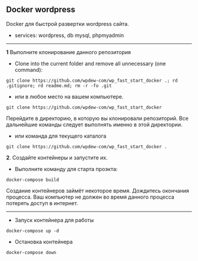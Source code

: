 Docker wordpress
---
Docker для быстрой развертки wordpress сайта. 

* services: wordpress, db mysql, phpmyadmin
<hr/>

**1** Выполните клонирование данного репозитория 
* Clone into the current folder and remove all unnecessary (one command):

```shell script
git clone https://github.com/wpdew-com/wp_fast_start_docker .; rd .gitignore; rd readme.md; rm -r -fo .git
```

* или в любое место на вашем компьютере. 

```shell script
git clone https://github.com/wpdew-com/wp_fast_start_docker
```

Перейдите в директорию, в которую вы клонировали репозиторий. Все дальнейшие команды следует выполнять именно в этой директории.

* или команда для текущего каталога
```shell script
git clone https://github.com/wpdew-com/wp_fast_start_docker .
```

**2**. Создайте контейнеры и запустите их.

* Выполните команду для старта проэкта:

```shell script
docker-compose build
```

Создание контейнеров займёт некоторое время. Дождитесь окончания процесса. Ваш компьютер не должен во время данного процесса потерять доступ в интернет.  
<hr/>

* Запуск контейнера для работы
```shell script
docker-compose up -d
```
* Остановка контейнера
```shell script
docker-compose down
```
